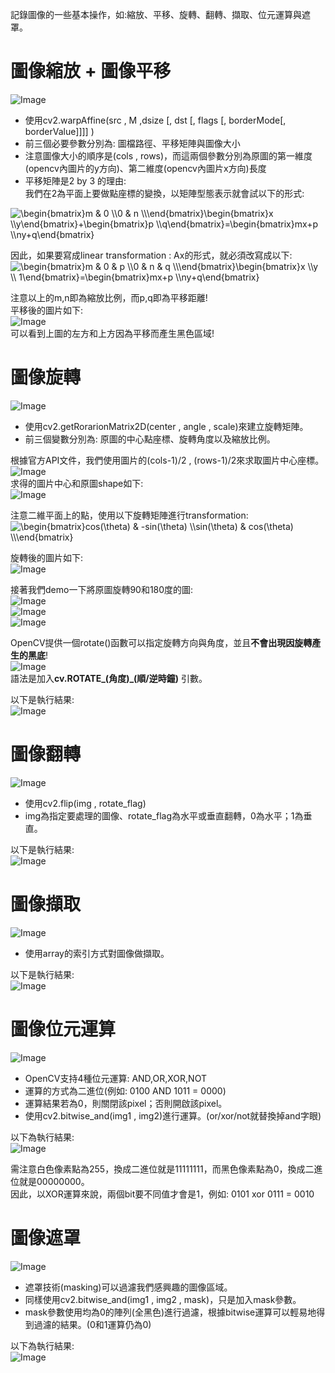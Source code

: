 記錄圖像的一些基本操作，如:縮放、平移、旋轉、翻轉、擷取、位元運算與遮罩。  

# 圖像縮放 + 圖像平移
![Image](https://github.com/EnasVen/OpenCV-4.6.0-/blob/main/cv09.png)
- 使用cv2.warpAffine(src , M ,dsize [, dst [, flags [, borderMode[, borderValue]]]] )  
- 前三個必要參數分別為: 圖檔路徑、平移矩陣與圖像大小  
- 注意圖像大小的順序是(cols , rows)，而這兩個參數分別為原圖的第一維度(opencv內圖片的y方向)、第二維度(opencv內圖片x方向)長度  
- 平移矩陣是2 by 3 的理由:  
我們在2為平面上要做點座標的變換，以矩陣型態表示就會試以下的形式:
<img src="https://latex.codecogs.com/png.image?\dpi{110}&space;\begin{bmatrix}m&space;&&space;0&space;&space;\\0&space;&&space;n&space;&space;\\\end{bmatrix}\begin{bmatrix}x&space;\\y\end{bmatrix}&plus;\begin{bmatrix}p&space;\\q\end{bmatrix}=\begin{bmatrix}mx&plus;p&space;\\ny&plus;q\end{bmatrix}" title="\begin{bmatrix}m & 0 \\0 & n \\\end{bmatrix}\begin{bmatrix}x \\y\end{bmatrix}+\begin{bmatrix}p \\q\end{bmatrix}=\begin{bmatrix}mx+p \\ny+q\end{bmatrix}" />  

因此，如果要寫成linear transformation : Ax的形式，就必須改寫成以下:  
<img src="https://latex.codecogs.com/png.image?\dpi{110}&space;\begin{bmatrix}m&space;&&space;0&space;&&space;p&space;\\0&space;&&space;n&space;&&space;q&space;\\\end{bmatrix}\begin{bmatrix}x&space;\\y&space;\\&space;1\end{bmatrix}=\begin{bmatrix}mx&plus;p&space;\\ny&plus;q\end{bmatrix}" title="\begin{bmatrix}m & 0 & p \\0 & n & q \\\end{bmatrix}\begin{bmatrix}x \\y \\ 1\end{bmatrix}=\begin{bmatrix}mx+p \\ny+q\end{bmatrix}" />

注意以上的m,n即為縮放比例，而p,q即為平移距離!  
平移後的圖片如下:  
![Image](https://github.com/EnasVen/OpenCV-4.6.0-/blob/main/cv10.png)  
可以看到上圖的左方和上方因為平移而產生黑色區域!

# 圖像旋轉
![Image](https://github.com/EnasVen/OpenCV-4.6.0-/blob/main/cv11.png)  
- 使用cv2.getRorarionMatrix2D(center , angle , scale)來建立旋轉矩陣。  
- 前三個變數分別為: 原圖的中心點座標、旋轉角度以及縮放比例。  

根據官方API文件，我們使用圖片的(cols-1)/2 , (rows-1)/2來求取圖片中心座標。
![Image](https://github.com/EnasVen/OpenCV-4.6.0-/blob/main/cv14.png)  
求得的圖片中心和原圖shape如下:  
![Image](https://github.com/EnasVen/OpenCV-4.6.0-/blob/main/cv13.png)

注意二維平面上的點，使用以下旋轉矩陣進行transformation:  
<img src="https://latex.codecogs.com/png.image?\dpi{110}&space;\begin{bmatrix}cos(\theta)&space;&&space;-sin(\theta)&space;\\sin(\theta)&space;&&space;cos(\theta)&space;\\\end{bmatrix}" title="\begin{bmatrix}cos(\theta) & -sin(\theta) \\sin(\theta) & cos(\theta) \\\end{bmatrix}" />  

旋轉後的圖片如下:  
![Image](https://github.com/EnasVen/OpenCV-4.6.0-/blob/main/cv12.png)

接著我們demo一下將原圖旋轉90和180度的圖:  
![Image](https://github.com/EnasVen/OpenCV-4.6.0-/blob/main/cv15.png)  
![Image](https://github.com/EnasVen/OpenCV-4.6.0-/blob/main/cv16.png)  
![Image](https://github.com/EnasVen/OpenCV-4.6.0-/blob/main/cv17.png)  

OpenCV提供一個rotate()函數可以指定旋轉方向與角度，並且**不會出現因旋轉產生的黑底**!  
![Image](https://github.com/EnasVen/OpenCV-4.6.0-/blob/main/cv19.png)  
語法是加入**cv.ROTATE_(角度)_(順/逆時鐘)** 引數。  

以下是執行結果:  
![Image](https://github.com/EnasVen/OpenCV-4.6.0-/blob/main/cv18.png)

# 圖像翻轉
![Image](https://github.com/EnasVen/OpenCV-4.6.0-/blob/main/cv20.png)
- 使用cv2.flip(img , rotate_flag)  
- img為指定要處理的圖像、rotate_flag為水平或垂直翻轉，0為水平；1為垂直。  

以下是執行結果:  
![Image](https://github.com/EnasVen/OpenCV-4.6.0-/blob/main/cv21.png)  

# 圖像擷取
![Image](https://github.com/EnasVen/OpenCV-4.6.0-/blob/main/cv22.png)  
- 使用array的索引方式對圖像做擷取。  

以下是執行結果:  
![Image](https://github.com/EnasVen/OpenCV-4.6.0-/blob/main/cv23.png)  

# 圖像位元運算
![Image](https://github.com/EnasVen/OpenCV-4.6.0-/blob/main/cv24.png)  
- OpenCV支持4種位元運算: AND,OR,XOR,NOT  
- 運算的方式為二進位(例如: 0100 AND 1011 = 0000)  
- 運算結果若為0，則關閉該pixel；否則開啟該pixel。  
- 使用cv2.bitwise_and(img1 , img2)進行運算。(or/xor/not就替換掉and字眼)  

以下為執行結果:  
![Image](https://github.com/EnasVen/OpenCV-4.6.0-/blob/main/cv25.png) 

需注意白色像素點為255，換成二進位就是11111111，而黑色像素點為0，換成二進位就是00000000。  
因此，以XOR運算來說，兩個bit要不同值才會是1，例如: 0101 xor 0111 = 0010  

# 圖像遮罩
![Image](https://github.com/EnasVen/OpenCV-4.6.0-/blob/main/cv26.png) 
- 遮罩技術(masking)可以過濾我們感興趣的圖像區域。  
- 同樣使用cv2.bitwise_and(img1 , img2 , mask)，只是加入mask參數。
- mask參數使用均為0的陣列(全黑色)進行過濾，根據bitwise運算可以輕易地得到過濾的結果。(0和1運算仍為0)  

以下為執行結果:  
![Image](https://github.com/EnasVen/OpenCV-4.6.0-/blob/main/cv27.png) 
